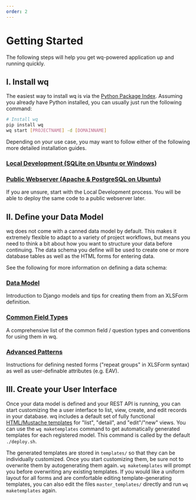 ```yaml
---
order: 2
---
```


Getting Started
===============

The following steps will help you get wq-powered application up and running quickly.

## I. Install wq

The easiest way to install wq is via the [Python Package Index].  Assuming you already have Python installed, you can usually just run the following command:

```bash
# Install wq
pip install wq
wq start [PROJECTNAME] -d [DOMAINNAME]
```

Depending on your use case, you may want to follow either of the following more detailed installation guides.

### [Local Development (SQLite on Ubuntu or Windows)][setup-local]
### [Public Webserver (Apache & PostgreSQL on Ubuntu)][setup-ubuntu]

If you are unsure, start with the Local Development process.  You will be able to deploy the same code to a public webserver later.

## II. Define your Data Model

wq does not come with a canned data model by default.  This makes it extremely flexible to adapt to a variety of project workflows, but means you need to think a bit about how you want to structure your data before continuing.  The data schema you define will be used to create one or more database tables as well as the HTML forms for entering data.

See the following for more information on defining a data schema:

### [Data Model]
Introduction to Django models and tips for creating them from an XLSForm definition.

### [Common Field Types]
A comprehensive list of the common field / question types and conventions for using them in wq.

### [Advanced Patterns]
Instructions for defining nested forms ("repeat groups" in XLSForm syntax) as well as user-definable attributes (e.g. EAV).

## III. Create your User Interface

Once your data model is defined and your REST API is running, you can start customizing the a user interface to list, view, create, and edit records in your database.  wq includes a default set of fully functional [HTML/Mustache templates][Mustache templates] for "list", "detail", and "edit"/"new" views.  You can use the `wq maketemplates` command to get automatically generated templates for each registered model.  This command is called by the default `./deploy.sh`.

The generated templates are stored in `templates/` so that they can be individually customized.  Once you start customizing them, be sure not to overwrite them by autogenerating them again.  `wq maketemplates` will prompt you before overwriting any existing templates.  If you would like a uniform layout for all forms and are comfortable editing template-generating templates, you can also edit the files `master_templates/` directly and run `wq maketemplates` again.

[Python Package Index]: https://pypi.python.org/pypi/wq
[setup-local]: https://wq.io/docs/setup-local
[setup-ubuntu]: https://wq.io/docs/setup-ubuntu
[Data Model]: https://wq.io/docs/data-model
[Common Field Types]: https://wq.io/docs/field-types
[Advanced Patterns]: https://wq.io/docs/nested-forms
[Mustache templates]: https://wq.io/docs/templates
